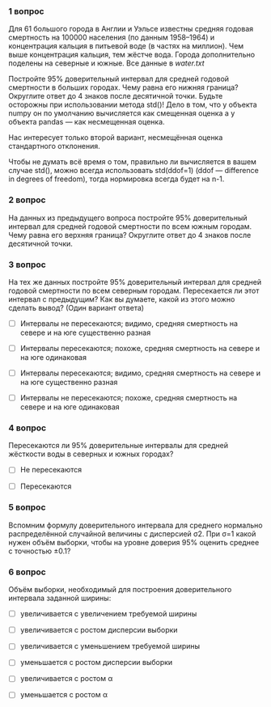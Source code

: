 ### 1 вопрос
Для 61 большого города в Англии и Уэльсе известны средняя годовая смертность на 100000 населения (по данным 1958–1964) и концентрация кальция в питьевой воде (в частях на миллион). Чем выше концентрация кальция, тем жёстче вода. Города дополнительно поделены на северные и южные. Все данные в *water.txt*

Постройте 95% доверительный интервал для средней годовой смертности в больших городах. Чему равна его нижняя граница? Округлите ответ до 4 знаков после десятичной точки.
Будьте осторожны при использовании метода std()! Дело в том, что у объекта numpy он по умолчанию вычисляется как смещенная оценка
а у объекта pandas — как несмещенная оценка.

Нас интересует только второй вариант, несмещённая оценка стандартного отклонения.

Чтобы не думать всё время о том, правильно ли вычисляется в вашем случае std(), можно всегда использовать std(ddof=1) (ddof — difference in degrees of freedom), тогда нормировка всегда будет на n-1.

### 2 вопрос

На данных из предыдущего вопроса постройте 95% доверительный интервал для средней годовой смертности по всем южным городам. Чему равна его верхняя граница? Округлите ответ до 4 знаков после десятичной точки.

### 3 вопрос

На тех же данных постройте 95% доверительный интервал для средней годовой смертности по всем северным городам. Пересекается ли этот интервал с предыдущим? Как вы думаете, какой из этого можно сделать вывод? (Один вариант ответа)

- [ ] Интервалы не пересекаются; видимо, средняя смертность на севере и на юге существенно разная

- [ ] Интервалы пересекаются; похоже, средняя смертность на севере и на юге одинаковая

- [ ] Интервалы пересекаются; видимо, средняя смертность на севере и на юге существенно разная

- [ ] Интервалы не пересекаются; похоже, средняя смертность на севере и на юге одинаковая

### 4 вопрос

Пересекаются ли 95% доверительные интервалы для средней жёсткости воды в северных и южных городах?

- [ ] Не пересекаются

- [ ] Пересекаются

### 5 вопрос

Вспомним формулу доверительного интервала для среднего нормально распределённой случайной величины с дисперсией σ2.
При σ=1 какой нужен объём выборки, чтобы на уровне доверия 95% оценить среднее с точностью ±0.1?

### 6 вопрос
Объём выборки, необходимый для построения доверительного интервала заданной ширины:

- [ ] увеличивается с увеличением требуемой ширины

- [ ] увеличивается с ростом дисперсии выборки

- [ ] увеличивается с уменьшением требуемой ширины

- [ ] уменьшается с ростом дисперсии выборки

- [ ] увеличивается с ростом α

- [ ] уменьшается с ростом α
